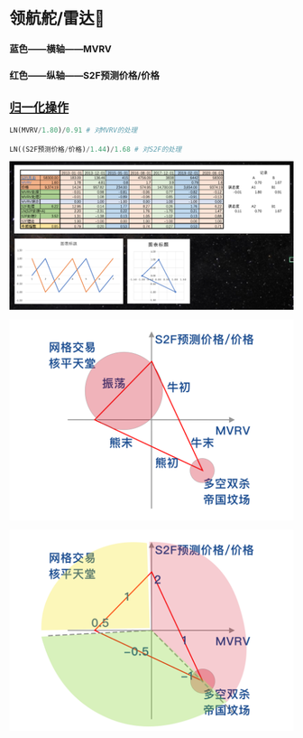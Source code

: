 # 领航舵/雷达🧭

### 蓝色——横轴——MVRV 

### 红色——纵轴——S2F预测价格/价格

## [归一化操作](https://www.bfm-unity.com/management-cockpit-operation/shu-xue-li-qi)

```python
LN(MVRV/1.80)/0.91 # 对MVRV的处理

LN((S2F预测价格/价格)/1.44)/1.68 # 对S2F的处理
```

![](../.gitbook/assets/ping-mu-kuai-zhao-20210329-xia-wu-4.34.29.png)

![](../.gitbook/assets/ling-hang-duo-.png)

![](../.gitbook/assets/lei-da-.png)

